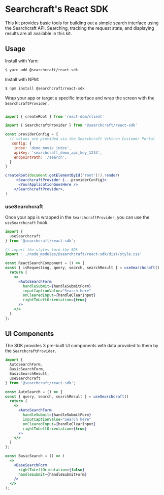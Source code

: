 # Searchcraft's React SDK

This kit provides basic tools for building out a simple search interface using the Searchcraft API. Searching, tracking the request state, and displaying results are all available in this kit.

## Usage

Install with Yarn:

```bash
$ yarn add @searchcraft/react-sdk
```

Install with NPM:

```bash
$ npm install @searchcraft/react-sdk
```

Wrap your app or target a specific interface and wrap the screen with the `SearchcraftProvider` .

```jsx

import { createRoot } from 'react-dom/client'

import { SearchcraftProvider } from '@searchcraft/react-sdk'

const providerConfig = {
  // values are provided via the Searchcraft Vektron Customer Portal
   config: {
    index: 'demo_movie_index',
    apiKey: 'searchcraft_demo_api_key_1234',
    endpointPath: '/search',
  }
}

createRoot(document.getElementById('root')!).render(
     <SearchcraftProvider {...providerConfig}>
      <YourApplicationGoesHere />
    </SearchcraftProvider>,
)
```
### useSearchcraft

Once your app is wrapped in the `SearchcraftProvider`, you can use the `useSearchcraft` hook.

```jsx
import {
  useSearchcraft
} from '@searchcraft/react-sdk';

// import the styles form the SDk
import '../node_modules/@searchcraft/react-sdk/dist/style.css'

const ReactSearchComponent = () => {
const { isRequesting, query, search, searchResult } = useSearchcraft()
  return (
    <>
      <AutoSearchForm
        handleSubmit={handleSubmitForm}
        inputCaptionValue="Search here"
        onClearedInput={handleClearInput}
        rightToLeftOrientation={true}
      />
    </>
  )
};
```

## UI Components

The SDK provides 3 pre-built UI components with data provided to them by the `SearchcraftProvider`.

```jsx
import {
  AutoSearchForm,
  BasicSearchForm,
  BasicSearchResult,
  useSearchcraft
} from '@searchcraft/react-sdk';

const AutoSearch = () => {
const { query, search, searchResult } = useSearchcraft()
  return (
    <>
      <AutoSearchForm
        handleSubmit={handleSubmitForm}
        inputCaptionValue="Search here"
        onClearedInput={handleClearInput}
        rightToLeftOrientation={true}
      />
    </>
  )
};

const BasicSearch = () => (
  <>
    <BaseSearchForm
      rightToLeftOrientation={false}
      handleSubmit={handleSubmitForm}
    />
  </>
);
```
